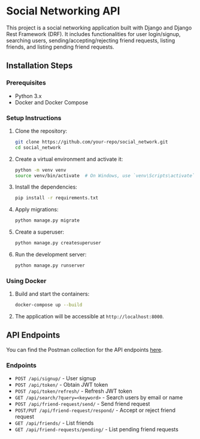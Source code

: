 # Social Networking API

This project is a social networking application built with Django and Django Rest Framework (DRF). It includes functionalities for user login/signup, searching users, sending/accepting/rejecting friend requests, listing friends, and listing pending friend requests.

## Installation Steps

### Prerequisites

- Python 3.x
- Docker and Docker Compose

### Setup Instructions

1. Clone the repository:

   ```bash
   git clone https://github.com/your-repo/social_network.git
   cd social_network
   ```

2. Create a virtual environment and activate it:

   ```bash
   python -m venv venv
   source venv/bin/activate  # On Windows, use `venv\Scripts\activate`
   ```

3. Install the dependencies:

   ```bash
   pip install -r requirements.txt
   ```

4. Apply migrations:

   ```bash
   python manage.py migrate
   ```

5. Create a superuser:

   ```bash
   python manage.py createsuperuser
   ```

6. Run the development server:
   ```bash
   python manage.py runserver
   ```

### Using Docker

1. Build and start the containers:

   ```bash
   docker-compose up --build
   ```

2. The application will be accessible at `http://localhost:8000`.

## API Endpoints

You can find the Postman collection for the API endpoints [here](postman_collection.json).

### Endpoints

- `POST /api/signup/` - User signup
- `POST /api/token/` - Obtain JWT token
- `POST /api/token/refresh/` - Refresh JWT token
- `GET /api/search/?query=<keyword>` - Search users by email or name
- `POST /api/friend-request/send/` - Send friend request
- `POST/PUT /api/friend-request/respond/` - Accept or reject friend request
- `GET /api/friends/` - List friends
- `GET /api/friend-requests/pending/` - List pending friend requests

